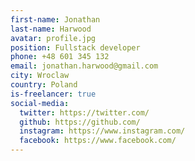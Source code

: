 ```yaml
---
first-name: Jonathan
last-name: Harwood
avatar: profile.jpg
position: Fullstack developer
phone: +48 601 345 132
email: jonathan.harwood@gmail.com
city: Wroclaw
country: Poland
is-freelancer: true
social-media:
  twitter: https://twitter.com/
  github: https://github.com/
  instagram: https://www.instagram.com/
  facebook: https://www.facebook.com/
---
```

